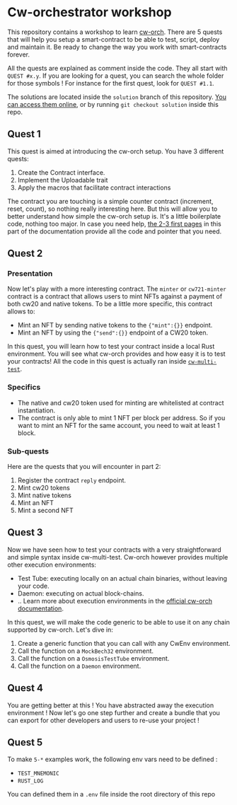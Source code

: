 # Cw-orchestrator workshop

This repository contains a workshop to learn [cw-orch](https://orchestrator.abstract.money). There are 5 quests that will help you setup a smart-contract to be able to test, script, deploy and maintain it. Be ready to change the way you work with smart-contracts forever.

All the quests are explained as comment inside the code. They all start with `QUEST #x.y`. If you are looking for a quest, you can search the whole folder for those symbols ! For instance for the first quest, look for `QUEST #1.1`.

The solutions are located inside the `solution` branch of this repository. [You can access them online](https://github.com/AbstractSDK/cw-orch-workshop/tree/solution), or by running `git checkout solution` inside this repo.

## Quest 1

This quest is aimed at introducing the cw-orch setup. You have 3 different quests:

1. Create the Contract interface.
2. Implement the Uploadable trait
3. Apply the macros that facilitate contract interactions

The contract you are touching is a simple counter contract (increment, reset, count), so nothing really interesting here.
But this will allow you to better understand how simple the cw-orch setup is. It's a little boilerplate code, nothing too major.
In case you need help, [the 2-3 first pages](https://orchestrator.abstract.money/contracts/index.html) in this part of the documentation provide all the code and pointer that you need.

## Quest 2

### Presentation

Now let's play with a more interesting contract.
The `minter` or `cw721-minter` contract is a contract that allows users to mint NFTs against a payment of both cw20 and native tokens. To be a little more specific, this contract allows to:

- Mint an NFT by sending native tokens to the `{"mint":{}}` endpoint.
- Mint an NFT by using the `{"send":{}}` endpoint of a CW20 token.

In this quest, you will learn how to test your contract inside a local Rust environment. You will see what cw-orch provides and how easy it is to test your contracts! All the code in this quest is actually ran inside [`cw-multi-test`](https://github.com/CosmWasm/cw-multi-test/).

### Specifics

- The native and cw20 token used for minting are whitelisted at contract instantiation.
- The contract is only able to mint 1 NFT per block per address. So if you want to mint an NFT for the same account, you need to wait at least 1 block.

### Sub-quests

Here are the quests that you will encounter in part 2:

1. Register the contract `reply` endpoint.
2. Mint cw20 tokens
3. Mint native tokens
4. Mint an NFT
5. Mint a second NFT

## Quest 3

Now we have seen how to test your contracts with a very straightforward and simple syntax inside cw-multi-test. Cw-orch however provides multiple other execution environments:

- Test Tube: executing locally on an actual chain binaries, without leaving your code.
- Daemon: executing on actual block-chains.
- .. Learn more about execution environments in the [official cw-orch documentation](https://orchestrator.abstract.money/).

In this quest, we will make the code generic to be able to use it on any chain supported by cw-orch. Let's dive in:

1. Create a generic function that you can call with any CwEnv environment.
2. Call the function on a `MockBech32` environment.
3. Call the function on a `OsmosisTestTube` environment.
4. Call the function on a `Daemon` environment.

## Quest 4

You are getting better at this ! You have abstracted away the execution environment ! Now let's go one step further and create a bundle that you can export for other developers and users to re-use your project !

## Quest 5

To make `5-*` examples work, the following env vars need to be defined : 
- `TEST_MNEMONIC`
- `RUST_LOG`

You can defined them in a `.env` file inside the root directory of this repo
